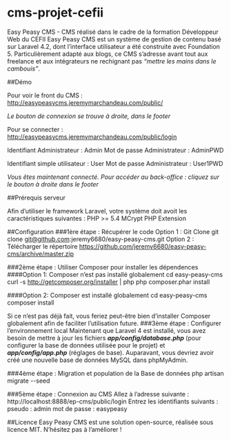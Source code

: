 cms-projet-cefii
================

Easy Peasy CMS - CMS réalisé dans le cadre de la formation Développeur Web du CEFII
Easy Peasy CMS est un système de gestion de contenu basé sur Laravel 4.2, dont l’interface utilisateur a été construite avec Foundation 5. 
Particulièrement adapté aux blogs, ce CMS s’adresse avant tout aux freelance et aux intégrateurs ne rechignant pas *“mettre les mains dans le cambouis”*.

##Démo

Pour voir le front du CMS : http://easypeasycms.jeremymarchandeau.com/public/

*Le bouton de connexion se trouve à droite, dans le footer*

Pour se connecter : http://easypeasycms.jeremymarchandeau.com/public/login

Identifiant Administrateur : Admin
Mot de passe Administrateur : AdminPWD

Identifiant simple utilisateur : User
Mot de passe Administrateur : User1PWD

*Vous êtes maintenant connecté. Pour accéder au back-office : cliquez sur le bouton à droite dans le footer*

##Prérequis serveur

Afin d’utiliser le framework Laravel, votre système doit avoit les caractéristiques suivantes :
PHP >= 5.4
MCrypt PHP Extension

##Configuration
###1ère étape : Récupérer le code
Option 1 : Git Clone
git clone git@github.com:jeremy6680/easy-peasy-cms.git
Option 2 : Télécharger le répertoire
https://github.com/jeremy6680/easy-peasy-cms/archive/master.zip


###2ème étape : Utiliser Composer pour installer les dépendences
####Option 1: Composer n’est pas installé globalement
cd easy-peasy-cms
curl -s http://getcomposer.org/installer | php
php composer.phar install


####Option 2: Composer est installé globalement
cd easy-peasy-cms
composer install


Si ce n’est pas déjà fait, vous feriez peut-être bien d’installer Composer globalement afin de faciliter l’utilisation future.
###3ème étape : Configurer l’environnement local
Maintenant que Laravel 4 est installé, vous avez besoin de mettre à jour les fichiers ***app/config/database.php*** (pour configurer la base de données utilisée pour le projet) et ***app/config/app.php*** (réglages de base).
Auparavant, vous devriez avoir créé une nouvelle base de données MySQL dans phpMyAdmin.

###4ème étape : Migration et population de la Base de données
php artisan migrate --seed

###5ème étape : Connexion au CMS
Allez à l’adresse suivante : http://localhost:8888/ep-cms/public/login 
Entrez les identifiants suivants :
pseudo : admin
mot de passe : easypeasy

##Licence
Easy Peasy CMS est une solution open-source, réalisée sous licence MIT. N’hésitez pas à l’améliorer !

